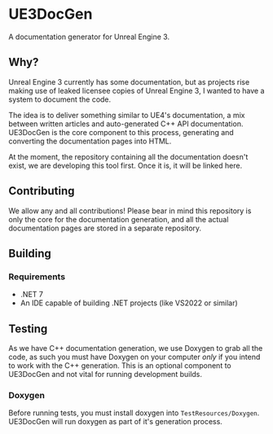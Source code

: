 # UE3DocGen
A documentation generator for Unreal Engine 3.

## Why?
Unreal Engine 3 currently has some documentation, but as projects rise making use of leaked licensee copies of Unreal Engine 3, I wanted to have a system to document the code.  

The idea is to deliver something similar to UE4's documentation, a mix between written articles and auto-generated C++ API documentation. UE3DocGen is the core component to this process, generating and converting the documentation pages into HTML.

At the moment, the repository containing all the documentation doesn't exist, we are developing this tool first. Once it is, it will be linked here.

## Contributing
We allow any and all contributions! Please bear in mind this repository is only the core for the documentation generation, and all the actual documentation pages are stored in a separate repository.

## Building
### Requirements
- .NET 7
- An IDE capable of building .NET projects (like VS2022 or similar)

## Testing
As we have C++ documentation generation, we use Doxygen to grab all the code, as such you must have Doxygen on your computer *only* if you intend to work with the C++ generation. This is an optional component to UE3DocGen and not vital for running development builds.

### Doxygen
Before running tests, you must install doxygen into `TestResources/Doxygen`. UE3DocGen will run doxygen as part of it's generation process.